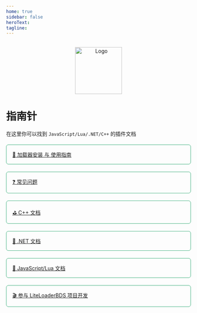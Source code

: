 ```yaml
---
home: true
sidebar: false
heroText:
tagline:
---
```


<div class="content">
    <div class="row">
        <div class="col-sm-3">
            <p class="logo_p"><img src="/assets/compass_item.png" alt="Logo"></p>
        </div>
        <div class="col-sm-9">
            <h1>指南针</h1>
            <p>在这里你可以找到 <code>JavaScript/Lua/.NET/C++</code> 的插件文档</p>
        </div>
    </div>
    <div class="row buttons-content">
        <div class="col-sm-6 btn-link"><a href="/zh_CN/Usage" class="navigator-link">🔨 加载器安装 与 使用指南</a></div>
        <div class="col-sm-6 btn-link"><a href="/zh_CN/QA" class="navigator-link">❓ 常见问题</a></div>
        <div class="col-sm-6 btn-link"><a href="/zh_CN/CPP" class="navigator-link">⛳ C++ 文档</a></div>
        <div class="col-sm-6 btn-link"><a href="/zh_CN/NET" class="navigator-link">🥏 .NET 文档</a></div>
        <div class="col-sm-6 btn-link"><a href="/zh_CN/Development" class="navigator-link">🎯 JavaScript/Lua 文档</a></div>
        <div class="col-sm-6 btn-link"><a href="/zh_CN/Maintenance" class="navigator-link">🎬 参与 LiteLoaderBDS 项目开发</a></div>
    </div>
</div>

<style>
.content {
    margin: 30px 0;
}

.logo_p {
    text-align: center;
}

.logo_p img {
    width: 128px;
    image-rendering: pixelated;
}

.btn-link {
    margin-top: 20px;
}

.navigator-link {
    border: 1px solid #3eaf7c;
    display: flex;
    padding: 16px;
    border-radius: 6px;
}

@media screen and (max-width: 576px) {
    .logo_p {
        text-align: left;
    }
}
</style>
